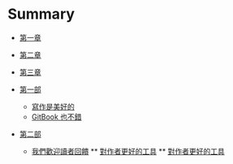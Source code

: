 # Summary

* [第一章](chapter1.md)
* [第二章](chapter2.md)
* [第三章](chapter3.md)


* [第一部](part1/README.md)
    * [寫作是美好的](part1/writing.md)
    * [GitBook 也不錯](part1/gitbook.md)
* [第二部](part2/README.md)
    * [我們歡迎讀者回饋](part2/feedback_please.md)
    ** [對作者更好的工具](part2/better_tools.md)
    ** [對作者更好的工具](part2/better_tools.md)